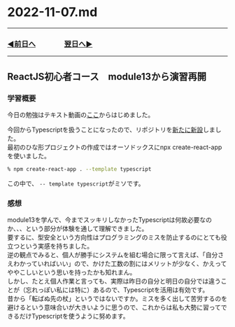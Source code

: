   # 2022-11-07.md
  
---
### [◀️前日へ](https://github.com/yuasys/chatty-journal/blob/main/2022/11/2022-11-06.md)&emsp;&emsp;&emsp;&emsp;[翌日へ▶️](https://github.com/yuasys/chatty-journal/blob/main/2022/11/2022-11-08.md)
---

  ## ReactJS初心者コース　module13から演習再開
  
  ### 学習概要
  
  今日の勉強はテキスト動画の[ここ](https://www.youtube.com/watch?v=f55qeKGgB_M&list=PLpPqplz6dKxW5ZfERUPoYTtNUNvrEebAR&index=19&t=16827s)からはじめました。  
  
  今回からTypescriptを扱うことになったので、リポジトリを[新たに新設](https://github.com/yuasys/episode13)しました。  
  最初のひな形プロジェクトの作成ではオーソドックスにnpx create-react-appを使いました。
  
  ```bash
  % npm create-react-app . --template typescript
  ```
  
  この中で、 ` -- template typescript `がミソです。
  
  
  ### 感想
  
  module13を学んで、今までスッキリしなかったTypescriptは何故必要なのか、、、という部分が体験を通して理解できました。  
  要するに、型安全という方向性はプログラミングのミスを防止するのにとても役立つという実感を持ちました。  
  逆の観点でみると、個人が勝手にシステムを組む場合に限って言えば、「自分さえわかっていればいい」ので、かけた工数の割にはメリットが少なく、かえってややこしいという思いを持ったかも知れまん。  
  しかし、たとえ個人作業と言っても、実際は昨日の自分と明日の自分では違うことが（忘れっぽい私には特に）あるので、Typescriptを活用は有効です。  
  昔から「転ばぬ先の杖」というではないですか。ミスを多く出して苦労するのを避けるという意味合いが大きいように思うので、これからは私も大勢に習ってできるだけTypescriptを使うように努めます。
